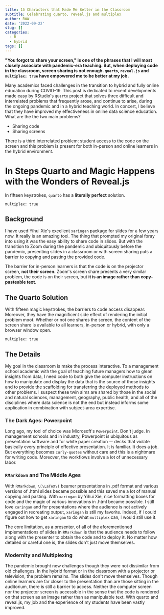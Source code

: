 ```yaml
---
title: 15 Characters that Made Me Better in the Classroom
subtitle: Celebrating quarto, reveal.js and multiplex
author: RWW
date: '2022-09-22'
slug: []
categories:
  - R
  - hybrid
tags: []
---
```


**"You forgot to share your screen," is one of the phrases that I will most closely associate with pandemic-era teaching.  But, when deploying code in the classroom, screen sharing is not enough.  `quarto`, `reveal.js` and `multiplex: true` have empowered me to be better at my job.** 

Many academics faced challenges in the transition to hybrid and fully online education during COVID-19.  This post is dedicated to recent developments made easy by RStudio's `quarto` project  that solves three difficult and interrelated problems that frequently arose, and continue to arise, during the ongoing pandemic and in a hybrid teaching world.  In concert, I believe that they have improved my effectiveness in online data science education.  What are the the two main problems?

- Sharing code
- Sharing screens

There is a third interrelated problem; student access to the code on the screen and this problem is present for both in-person and online learners in the hybrid environment.

# In Steps Quarto and Magic Happens with the Wonders of Reveal.js

In fifteen keystrokes, `quarto` has a **literally perfect** solution.

`multiplex: true`

## Background

I have used Yihui Xie's excellent `xaringan` package for slides for a few years now.  It really is an amazing tool.  The thing that prompted my original foray into using it was the easy ability to share code in slides.  But with the transition to Zoom during the pandemic and ubiquitously before the pandemic, presenting slides in a classroom or with screen sharing puts a barrier to copying and pasting the provided code.

The barrier for in-person learners is that the code is on the projector screen, **not their screen**.  Zoom's screen share presents a very similar problem, the code is on their screen, but **it is an image rather than copy-pasteable text**.

## The Quarto Solution

With fifteen magic keystrokes, the barriers to code access disappear.  Moreover, they have the magnificent side effect of rendering the initial problem moot.  Whether or not one shares the screen, the content of the screen share is available to all learners, in-person or hybrid, with only a browser window open.

`multiplex: true`

## The Details

My goal in the classroom is make the process interactive.  To a management school academic with the goal of teaching future managers how to glean insights from data, I need code to both give the computer instructions on how to manipulate and display the data that is the source of those insights and to provide the scaffolding for transferring the deployed methods to other problems.  I suspect these twin aims are shared by those in the social and natural sciences, management, geography, public health, and all of the disciplines where data science is not the end but instead informs some application in combination with subject-area expertise.

### The Dark Ages: Powerpoint

Long ago, my tool of choice was Microsoft's `Powerpoint`.  Don't judge.  In management schools and in industry, Powerpoint is ubiquitous as presentation software and for white paper creation -- decks that violate basically every principle of effective presentation.  It is familiar.  It does a job.  But everything becomes `curly-quotes` without care and this is a nightmare for writing code.  Moreover, the workflows involve a lot of unnecessary labor.

### `RMarkdown` and The Middle Ages

With `RMarkdown`, `\(\LaTeX\)` beamer presentations in .pdf format and various versions of .html slides became possible and this saved me a lot of manual copying and pasting.  With `xaringan` by Yihui Xie, nice formatting boxes for code and the magic of various innovations in .html became possible.  I still love `xaringan` and for presentations where the audience is not actively engaged in recreating output, `xaringan` is still my favorite.  Indeed, if I could figure out how to get `xaringan` to do what `multiplex` can, I would still use it.

The core limitation, as a presenter, of all of the aforementioned implementations of slides in `RMarkdown` is that the audience needs to follow along with the presenter to obtain the code and to deploy it.  No matter how detailed or careful one is, the slides don't just move themselves.

### Modernity and Multiplexing

The pandemic brought new challenges though they were not dissimilar from old challenges. In the hybrid format or in the classroom with a projector or television, the problem remains.  The slides don't move themselves.  Though online learners are far closer to the presentation than are those sitting in the auditorium, there is still a barrier to access.  Neither the computer screen nor the projector screen is accessible in the sense that the code is rendered on that screen as an image rather than as manipulable text.  With quarto and reveal.js, my job and the experience of my students have been vastly improved.
